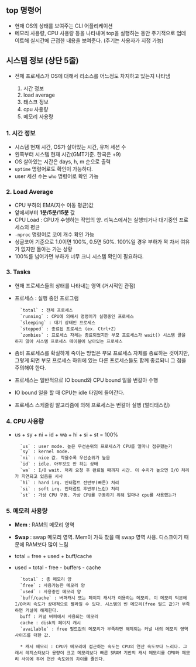 ## top 명령어
- 현재 OS의 상태를 보여주는 CLI 어플리케이션
- 메모리 사용량, CPU 사용량 등을 나타내며 top을 실행하는 동안 주기적으로 업데이트해 실시간에 근접한 내용을 보여준다. (주기는 사용자가 지정 가능)

## 시스템 정보 (상단 5줄)
- 전체 프로세스가 OS에 대해서 리소스를 어느정도 차지하고 있는지 나타냄

    1. 시간 정보
    2. load average
    3. 태스크 정보
    4. cpu 사용량
    5. 메모리 사용량

### 1. 시간 정보
- 시스템 현재 시간, OS가 살아있는 시간, 유저 세션 수
- 왼쪽부터 시스템 현재 시간(GMT기준. 한국은 +9)
- OS 살아있는 시간은 days, h, m 순으로 출력
- `uptime` 명령어로도 확인이 가능하다.
- user 세션 수는 `who` 명령어로 확인 가능

### 2. Load Average
- CPU 부하의 EMA(지수 이동 평균)값
- 앞에서부터 **1분/5분/15분** 값
- CPU Load : CPU가 수행하는 작업의 양. 리눅스에서는 실행되거나 대기중인 프로세스의 평균
- `-nproc` 명령어로 코어 개수 확인 가능
- 싱글코어 기준으로 1.0이면 100%, 0.5면 50%. 100%일 경우 부하가 꽉 차서 여유가 없지만 돌아는 가는 상황
- 100%를 넘어가면 부하가 너무 크니 시스템 확인이 필요하다.

### 3. Tasks
- 현재 프로세스들의 상태를 나타내는 영역 (거시적인 관점)
- 프로세스 : 실행 중인 프로그램

        `total` : 전체 프로세스
        `running` : CPU에 의해서 명령어가 실행중인 프로세스
        `sleeping` : 대기 상태인 프로세스
        `stopped` : 종료된 프로세스 (ex. Ctrl+Z)
        `zombies` : 프로세스 자체는 종료되었지만 부모 프로세스가 wait() 시스템 콜을 하지 않아 시스템 프로세스 테이블에 남아있는 프로세스

- 좀비 프로세스를 확실하게 죽이는 방법은 부모 프로세스 자체를 종료하는 것이지만, 그렇게 되면 부모 프로세스 하위에 있는 다른 프로세스들도 함께 종료되니 그 점을 주의해야 한다.
- 프로세스는 일반적으로 IO bound와 CPU bound 일을 번갈아 수행
- IO bound 일을 할 때 CPU는 idle 타임에 들어간다.
- 프로세스 스케줄링 알고리즘에 의해 프로세스는 번갈아 실행 (멀티태스킹)


### 4. CPU 사용량
- us + sy + ni + id + wa + hi + si + st = 100%

        `us` : user mode. 높은 우선순위의 프로세스가 CPU를 얼마나 점유했는가  
        `sy` : kernel mode.  
        `ni` : nice 값. 작을수록 우선순위가 높음  
        `id` : idle. 아무것도 안 하는 상태  
        `wa` : I/O wait. 처리 요청 후 완료될 때까지 시간. 이 수치가 높으면 I/O 처리가 지연되고 있음을 시사  
        `hi` : hard irq. 인터럽트 전반부(빠른) 처리  
        `si` : soft irq. 인터럽트 후반부(느린) 처리  
        `st` : 가상 CPU 구동. 가상 CPU를 구동하기 위해 얼마나 cpu를 사용했는가  


### 5. 메모리 사용량
- **Mem** : RAM의 메모리 영역
- **Swap** : swap 메모리 영역. Mem이 가득 찼을 때 swap 영역 사용. 디스크이기 때문에 RAM보다 많이 느림
- total = free + used + buff/cache
- used = total - free - buffers - cache

        `total` : 총 메모리 양
        `free` : 사용가능한 메모리 양
        `used` : 사용중인 메모리 양
        `buff/cache` : 버퍼캐시 또는 페이지 캐시가 이용하는 메모리. 이 메모리 덕분에 I/O처리 속도가 상대적으로 빨라질 수 있다. 시스템의 빈 메모리(free 필드 값)가 부족하면 커널이 해제한다.
        buff : 커널 버퍼에서 사용되는 메모리
        cache : disk의 페이지 캐시
        `available` : free 필드값의 메모리가 부족하면 해제되는 커널 내의 메모리 영역 사이즈를 더한 값.
        
        * 캐시 메모리 : CPU가 메모리에 접근하는 속도는 CPU의 연산 속도보다 느리다. 그래서 레지스터보다 용량이 크고 메모리보다 빠른 SRAM 기반의 캐시 메모리를 CPU와 메모리 사이에 두어 연산 속도와의 차이를 줄인다.
